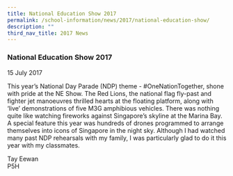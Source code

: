 ```yaml
---
title: National Education Show 2017
permalink: /school-information/news/2017/national-education-show/
description: ""
third_nav_title: 2017 News
---
```

### **National Education Show 2017**
15 July 2017  

This year’s National Day Parade (NDP) theme - #OneNationTogether, shone with pride at the NE Show. The Red Lions, the national flag fly-past and fighter jet manoeuvres thrilled hearts at the floating platform, along with ‘live’ demonstrations of five M3G amphibious vehicles. There was nothing quite like watching fireworks against Singapore’s skyline at the Marina Bay. A special feature this year was hundreds of drones programmed to arrange themselves into icons of Singapore in the night sky. Although I had watched many past NDP rehearsals with my family, I was particularly glad to do it this year with my classmates.
  
Tay Eewan<br>
P5H